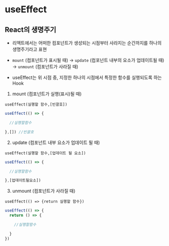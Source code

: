 # useEffect

## React의 생명주기

- 리액트에서는 어떠한 컴포넌트가 생성되는 시점부터 사라지는 순간까지를 하나의 생명주기라고 표현

- `mount` (컴포넌트가 표시될 때) → `update` (컴포넌트 내부의 요소가 업데이트될 때) → `unmount` (컴포넌트가 사라질 때)

- useEffect는 위 시점 중, 지정한 하나의 시점에서 특정한 함수를 실행되도록 하는 Hook

1. mount (컴포넌트가 실행(표시)될 때)

`useEffect(실행할 함수,[빈괄호])`

```js
useEffect(() => {

  //실행할함수

},[]) //빈괄호
```

2. update (컴포넌트 내부 요소가 업데이트 될 때)

`useEffect(실행할 함수,[업데이트 될 요소])`

```js
useEffect(() => {

  //실행할함수

},[업데이트될요소])
```

3. unmount (컴포넌트가 사라질 때)

`useEffect(() => {return 실행할 함수})`
```js
useEffect(() => {
  return () => {

    //실행할함수

  }
})
```
